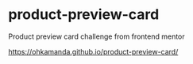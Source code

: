 # product-preview-card
Product preview card challenge from frontend mentor

https://ohkamanda.github.io/product-preview-card/
